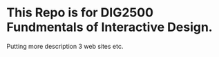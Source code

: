 # This Repo is for DIG2500 Fundmentals of Interactive Design.
Putting more description
3 web sites
etc.
